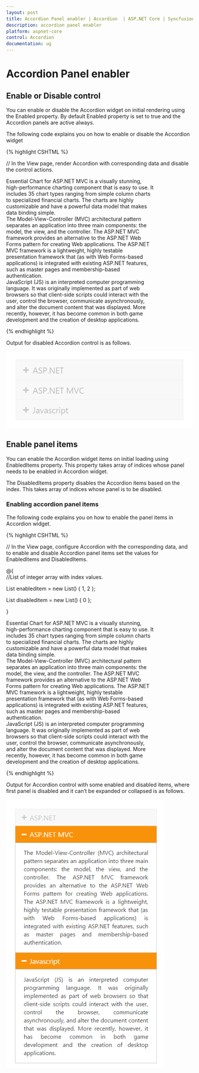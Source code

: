 ```yaml
---
layout: post
title: Accordion Panel enabler | Accordion  | ASP.NET Core | Syncfusion
description: accordion panel enabler
platform: aspnet-core
control: Accordion 
documentation: ug
---
```


# Accordion Panel enabler

## Enable or Disable control

You can enable or disable the Accordion widget on initial rendering using the Enabled property. By default Enabled property is set to true and the Accordion panels are active always. 

The following code explains you on how to enable or disable the Accordion widget

{% highlight CSHTML %}

// In the View page, render Accordion with corresponding data and disable the control actions.

<div style="width: 400px">
<ej-accordion id="basicAccordion" enabled="false">
    <e-accordion-items>
        <e-accordion-item text="ASP.NET">
            <e-content-template>
                <div>
                    Essential Chart for ASP.NET MVC is a visually stunning, high-performance charting component that is easy to use.
                    It includes 35 chart types ranging from simple column charts to specialized financial charts.
                    The charts are highly customizable and have a powerful data model that makes data binding simple.
                </div>
            </e-content-template>
        </e-accordion-item>
        <e-accordion-item text="ASP.NET MVC">
            <e-content-template>
                <div>
                    The Model-View-Controller (MVC) architectural pattern separates an application into three main components:
                    the model, the view, and the controller. The ASP.NET MVC framework provides an alternative to the ASP.NET Web Forms pattern for creating Web applications. The ASP.NET MVC framework is a lightweight, highly testable presentation framework that (as with Web Forms-based applications) is integrated with existing ASP.NET features, such as master pages and membership-based authentication.
                </div>
            </e-content-template>
        </e-accordion-item>
        <e-accordion-item text="Javascript">
            <e-content-template>
                <div>
                    JavaScript (JS) is an interpreted computer programming language.
                    It was originally implemented as part of web browsers so that client-side scripts could interact with the user, control the browser,
                    communicate asynchronously, and alter the document content that was displayed. More recently, however,
                    it has become common in both game development and the creation of desktop applications.
                </div>
            </e-content-template>
        </e-accordion-item>
    </e-accordion-items>
</ej-accordion>
</div>

{% endhighlight %}

Output for disabled Accordion control is as follows.

 ![](Accordion-Panel-enabler_images/Accordion-Panel-enabler_img1.png)


## Enable panel items

You can enable the Accordion widget items on initial loading using EnabledItems property. This property takes array of indices whose panel needs to be enabled in Accordion widget. 

The DisabledItems property disables the Accordion items based on the index. This takes array of indices whose panel is to be disabled. 

### Enabling accordion panel items

The following code explains you on how to enable the panel items in Accordion widget.

{% highlight CSHTML %}

// In the View page, configure Accordion with the corresponding data, and to enable and disable Accordion panel items set the values for EnabledItems and DisabledItems.

@{      
//List of integer array with index values.

List<int> enableditem = new List<int>() { 1, 2 };

List<int> disableditem = new List<int>() { 0 };

}
<div style="width: 400px">
<ej-accordion id="basicAccordion" selected-item-index="1" enable-multiple-open="true" enabled-items=enableditem disable-items=disableditem>
<e-accordion-items>
    <e-accordion-item text="ASP.NET">
        <e-content-template>
            <div>
                Essential Chart for ASP.NET MVC is a visually stunning, high-performance charting component that is easy to use.
                It includes 35 chart types ranging from simple column charts to specialized financial charts.
                The charts are highly customizable and have a powerful data model that makes data binding simple.
            </div>
        </e-content-template>
    </e-accordion-item>
    <e-accordion-item text="ASP.NET MVC">
        <e-content-template>
            <div>
                The Model-View-Controller (MVC) architectural pattern separates an application into three main components:
                the model, the view, and the controller. The ASP.NET MVC framework provides an alternative to the ASP.NET Web Forms pattern for creating Web applications. The ASP.NET MVC framework is a lightweight, highly testable presentation framework that (as with Web Forms-based applications) is integrated with existing ASP.NET features, such as master pages and membership-based authentication.
            </div>
        </e-content-template>
    </e-accordion-item>
    <e-accordion-item text="Javascript">
        <e-content-template>
            <div>
                JavaScript (JS) is an interpreted computer programming language.
                It was originally implemented as part of web browsers so that client-side scripts could interact with the user, control the browser,
                communicate asynchronously, and alter the document content that was displayed. More recently, however,
                it has become common in both game development and the creation of desktop applications.
            </div>
        </e-content-template>
    </e-accordion-item>
</e-accordion-items>
</ej-accordion>
</div>

{% endhighlight %}

Output for Accordion control with some enabled and disabled items, where first panel is disabled and it can’t be expanded or collapsed is as follows.

 ![](Accordion-Panel-enabler_images/Accordion-Panel-enabler_img2.png)